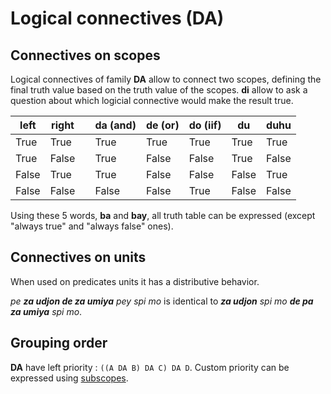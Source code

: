 # Logical connectives (DA)

## Connectives on scopes

Logical connectives of family **DA** allow to connect two scopes, defining
the final truth value based on the truth value of the scopes. **di** allow to
ask a question about which logicial connective would make the result true.

| left  | right |     | da (and) | de (or) | do (iif) | du    | duhu  |
| ----- | ----- | --- | -------- | ------- | -------- | ----- | ----- |
| True  | True  |     | True     | True    | True     | True  | True  |
| True  | False |     | True     | False   | False    | True  | False |
| False | True  |     | True     | False   | False    | False | True  |
| False | False |     | False    | False   | True     | False | False |

Using these 5 words, **ba** and **bay**, all truth table can be expressed
(except "always true" and "always false" ones).

## Connectives on units

When used on predicates units it has a distributive behavior.

*pe **za udjon de za umiya** pey spi mo* is identical to ***za udjon** spi mo
**de pa** **za umiya** spi mo*.

## Grouping order

**DA** have left priority : `((A DA B) DA C) DA D`. Custom priority can be
expressed using [subscopes](PE.md).